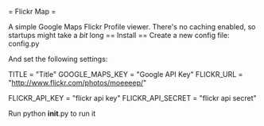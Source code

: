 = Flickr Map =

A simple Google Maps Flickr Profile viewer. 
There's no caching enabled, so startups might take a *bit* long
== Install == 
Create a new config file: config.py

And set the following settings:

 TITLE = "Title"
 GOOGLE_MAPS_KEY = "Google API Key"
 FLICKR_URL = "http://www.flickr.com/photos/moeeeep/"

 FLICKR_API_KEY   = "flickr api key"
 FLICKR_API_SECRET = "flickr api secret"

Run python __init__.py to run it
